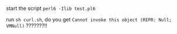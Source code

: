 start the script `perl6 -Ilib test.pl6`

run `sh curl.sh`, do you get `Cannot invoke this object (REPR: Null; VMNull)` ???????!!
